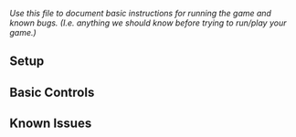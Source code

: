 _Use this file to document basic instructions for running the game and known bugs. (I.e. anything we should know before trying to run/play your game.)_

## Setup

## Basic Controls

## Known Issues


